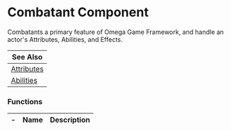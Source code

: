 # Combatant Component
Combatants a primary feature of Omega Game Framework, and handle an actor's Attributes, Abilities, and Effects.


| **See Also** |
|-|
|[Attributes](../abilities.md)|
|[Abilities](../abilities.md)|

### Functions
| - | Name | Description |
| - | - | - |

